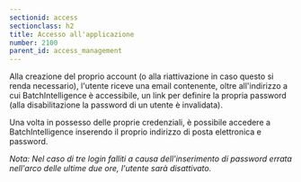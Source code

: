 ```yaml
---
sectionid: access
sectionclass: h2
title: Accesso all'applicazione
number: 2100
parent_id: access_management
---
```

Alla creazione del proprio account (o alla riattivazione in caso questo si renda necessario), l'utente riceve una email contenente, oltre all'indirizzo a cui BatchIntelligence è accessibile, un link per definire la propria password (alla disabilitazione la password di un utente è invalidata).

Una volta in possesso delle proprie credenziali, è possibile accedere a BatchIntelligence inserendo il proprio indirizzo di posta elettronica e password.

_Nota: Nel caso di tre login falliti a causa dell'inserimento di password errata nell'arco delle ultime due ore, l'utente sarà disattivato._
